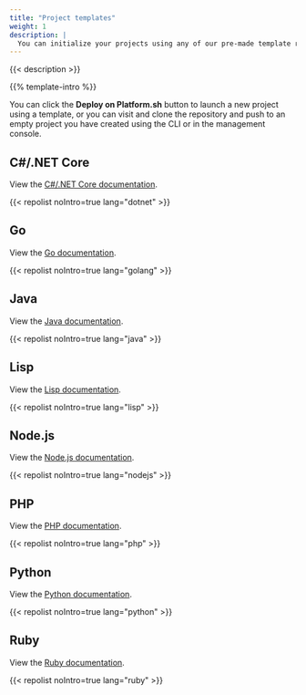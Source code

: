 ```yaml
---
title: "Project templates"
weight: 1
description: |
  You can initialize your projects using any of our pre-made template repositories.
---
```


{{< description >}}

{{% template-intro %}}

You can click the **Deploy on Platform.sh** button to launch a new project using a template, or you can visit and clone the repository and push to an empty project you have created using the CLI or in the management console.

## C#/.NET Core

View the [C#/.NET Core documentation](../languages/dotnet.md).

{{< repolist noIntro=true lang="dotnet" >}}

## Go

View the [Go documentation](../languages/go.md).

{{< repolist noIntro=true lang="golang" >}}

## Java

View the [Java documentation](../languages/java/_index.md).

{{< repolist noIntro=true lang="java" >}}

## Lisp

View the [Lisp documentation](../languages/lisp.md).

{{< repolist noIntro=true lang="lisp" >}}

## Node.js

View the [Node.js documentation](../languages/nodejs/_index.md).

{{< repolist noIntro=true lang="nodejs" >}}

## PHP

View the [PHP documentation](../languages/php/_index.md).

{{< repolist noIntro=true lang="php" >}}

## Python

View the [Python documentation](../languages/python.md).

{{< repolist noIntro=true lang="python" >}}

## Ruby

View the [Ruby documentation](../languages/ruby.md).

{{< repolist noIntro=true lang="ruby" >}}
